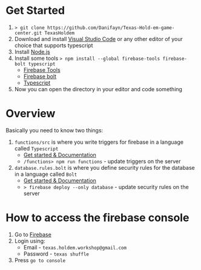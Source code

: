 # Get Started
1. `> git clone https://github.com/Danifayn/Texas-Hold-em-game-center.git TexasHoldem`
2. Download and install [Visual Studio Code](https://code.visualstudio.com/download) or any other editor of your choice that supports typescript
3. Install [Node.js](https://nodejs.org/dist/v6.10.2/node-v6.10.2-x64.msi)
4. Install some tools `> npm install --global firebase-tools firebase-bolt typescript`
    - [Firebase Tools](https://github.com/firebase/firebase-tools) 
    - [Firebase bolt](https://github.com/firebase/bolt/blob/master/docs/guide.md)
    - [Typescript](http://www.typescriptlang.org/docs/tutorial.html)
7. Now you can open the directory in your editor and code something

# Overview
Basically you need to know two things:
1. `functions/src` is where you write triggers for firebase in a language called `Typescript`
    - [Get started & Documentation](https://firebase.google.com/docs/functions/get-started)
    - `/functions> npm run functions` - update triggers on the server
2. `database.rules.bolt` is where you define security rules for the database in a language called `Bolt`
    - [Get started & Documentation](https://github.com/firebase/bolt/blob/master/docs/guide.md)
    - `> firebase deploy --only database` - update security rules on the server

# How to access the firebase console
1. Go to [Firebase](firebase.google.com)
2. Login using:
    - Email - `texas.holdem.workshop@gmail.com`
    - Password - `texas shuffle`
2. Press `go to console`
